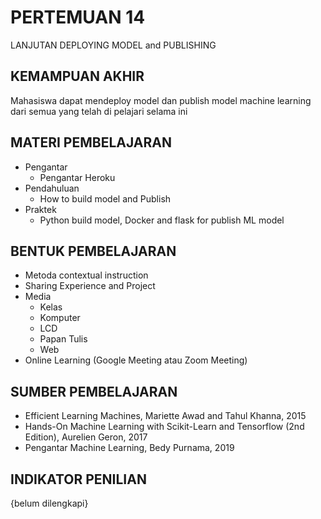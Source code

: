 # **PERTEMUAN 14**
LANJUTAN DEPLOYING MODEL and PUBLISHING

## **KEMAMPUAN AKHIR**
Mahasiswa dapat mendeploy model dan publish model machine learning dari semua yang telah di pelajari selama ini

## **MATERI PEMBELAJARAN**
- Pengantar
    - Pengantar Heroku
- Pendahuluan 
    - How to build model and Publish
- Praktek
    - Python build model, Docker and flask for publish ML model

## **BENTUK PEMBELAJARAN**
- Metoda contextual instruction
- Sharing Experience and Project
- Media 
    - Kelas
    - Komputer
    - LCD
    - Papan Tulis
    - Web
- Online Learning (Google Meeting atau Zoom Meeting)

## **SUMBER PEMBELAJARAN**
- Efficient Learning Machines, Mariette Awad and Tahul Khanna, 2015
- Hands-On Machine Learning with Scikit-Learn and Tensorflow (2nd Edition), Aurelien Geron, 2017
- Pengantar Machine Learning, Bedy Purnama, 2019

## **INDIKATOR PENILIAN**
{belum dilengkapi}